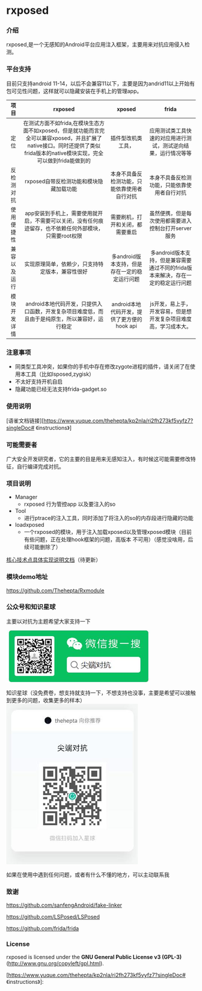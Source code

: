 # rxposed

### 介绍
rxposed,是一个无感知的Android平台应用注入框架，主要用来对抗应用侵入检测。


### 平台支持
目前只支持android 11-14，以后不会兼容11以下，主要是因为andrid11以上开始有包可见性问题，这样就可以隐藏安装在手机上的管理app。

| 项目       | rxposed | xposed                                                       | frida                    |
| :--------: | :-----: | :----------------------------------------------------------: | :----------------------: |
| 定位 | 在测试方面不如frida,在模块生态方面不如xposed，但是就功能而言完全可以兼容xposed，并且扩展了native接口。同时还提供了类似frida版本的native模块实现，完全可以做到frida能做到的 | 插件型改机类工具， | 应用测试类工具快速的对应用进行测试，测试逆向结果，运行情况等等 |
| 反检测对抗 | rxposed自带反检测功能和模块隐藏加载功能 | 本身不具备反检测功能，只能依靠使用者自行对抗                                 | 本身不具备反检测功能，只能依靠使用者自行对抗 |
| 使用便捷性 | app安装到手机上，需要使用就开启，不需要可以关闭，没有任何痕迹留存，也不依赖任何外部模块，只需要root权限 | 需要刷机，打开和关闭，都需要重启 | 虽然便携，但是每次使用都需要进入控制台打开server服务 |
| 兼容以及运行 | 实现原理简单，依赖少，只支持特定版本，兼容性很好 | 多android版本支持，但是存在一定的稳定运行问题 | 多android版本支持，但是兼容需要通过不同的frida版本来解决，存在一定的稳定运行问题 |
| 模块开发详情 | android本地代码开发，只提供入口函数，开发复杂项目难度低，而且由于是纯原生，所以兼容好，运行稳定 | android本地代码开发，提供了更方便的hook api | js开发，易上手，开发容易，但是想开发复杂项目难度高，学习成本大。 |



### 注意事项
+ 同类型工具冲突，如果你的手机中存在修改zygote进程的插件，请关闭了在使用本工具（比如lsposed,zygisk）
+ 不太好支持开机自启
+ 隐藏功能已经无法支持frida-gadget.so

### 使用说明

[语雀文档链接][https://www.yuque.com/thehepta/kp2nla/ri2fh273kf5vyfz7?singleDoc# 《instructions》]

### 可能需要者
广大安全开发研究者，它的主要的目是用来无感知注入，有时候这可能需要修改特征，自行编译完成对抗。



### 项目说明

+ Manager
  + rxposed 行为管控app 以及要注入的so
+ Tool
  + 进行ptrace的注入工具，同时添加了将注入的so的内存段进行隐藏的功能
+ loadxposed
  + 一个rxposed的模块，用于注入加载xposed以及管理xposed模块（目前有些问题，正在处理hook框架的问题，高版本   不可用）（感觉没啥用，后续可能删除了）

[核心技术点具体实现说明文档](/document/android10.md)（待更新）	



### 模块demo地址
https://github.com/Thehepta/Rxmodule

### 公众号和知识星球
主要以对抗为主题希望大家支持一下

![输入图片说明](document/images/wx.jpg)

知识星球（没免费卷，想支持就支持一下，不想支持也没事，主要是希望可以接触到更多的问题，收集更多的样本）
![输入图片说明](document/images/start.jpg)

如果在使用中遇到任何问题，或者有什么不懂的地方，可以主动联系我


### 致谢
https://github.com/sanfengAndroid/fake-linker

https://github.com/LSPosed/LSPosed

https://github.com/frida/frida



### License

rxposed is licensed under the **GNU General Public License v3 (GPL-3)** (http://www.gnu.org/copyleft/gpl.html).

[https://www.yuque.com/thehepta/kp2nla/ri2fh273kf5vyfz7?singleDoc# 《instructions》]: 